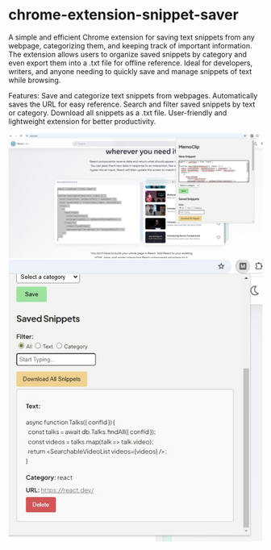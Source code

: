 # chrome-extension-snippet-saver

A simple and efficient Chrome extension for saving text snippets from any webpage, categorizing them, and keeping track of important information. The extension allows users to organize saved snippets by category and even export them into a .txt file for offline reference. Ideal for developers, writers, and anyone needing to quickly save and manage snippets of text while browsing.

Features:
Save and categorize text snippets from webpages.
Automatically saves the URL for easy reference.
Search and filter saved snippets by text or category.
Download all snippets as a .txt file.
User-friendly and lightweight extension for better productivity.


![Screenshot 1](newSnippet.jpg)
![Screenshot 2](savedSnippets.jpg)
